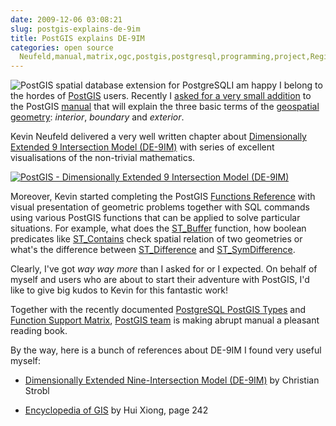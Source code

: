 ```yaml
---
date: 2009-12-06 03:08:21
slug: postgis-explains-de-9im
title: PostGIS explains DE-9IM
categories: open source
  Neufeld,manual,matrix,ogc,postgis,postgresql,programming,project,Regina Obe,spatial
---
```


![PostGIS spatial database extension for PostgreSQL](/images/logos/postgis-globe-logo.gif)I am happy I belong to the hordes of [PostGIS](http://postgis.org/) users. Recently I [asked for a very small addition](http://trac.osgeo.org/postgis/ticket/274) to the PostGIS [manual](http://postgis.org/documentation/manual-svn/) that will explain the three basic terms of the [geospatial geometry](http://www.opengeospatial.org/standards/sfs/): _interior_, _boundary_ and _exterior_.





Kevin Neufeld delivered a very well written chapter about [Dimensionally Extended 9 Intersection Model (DE-9IM)](http://postgis.org/documentation/manual-svn/ch04.html#DE-9IM) with series of excellent visualisations of the non-trivial mathematics.





[![PostGIS - Dimensionally Extended 9 Intersection Model (DE-9IM)](http://farm3.static.flickr.com/2568/4161103255_42353a284f_o.png)](http://www.flickr.com/photos/mloskot/4161103255/)





Moreover, Kevin started completing the PostGIS [Functions Reference](http://postgis.org/documentation/manual-svn/reference.html) with visual presentation of geometric problems together with SQL commands using various PostGIS functions that can be applied to solve particular situations. For example, what does the [ST_Buffer](http://postgis.org/documentation/manual-svn/ST_Buffer.html ) function, how boolean predicates like [ST_Contains](http://postgis.org/documentation/manual-svn/ST_Contains.html) check spatial relation of two geometries or what's the difference between [ST_Difference](http://postgis.org/documentation/manual-svn/ST_Difference.html) and [ST_SymDifference](http://postgis.org/documentation/manual-svn/ST_SymDifference.html).





Clearly, I've got _way way more_ than I asked for or I expected. On behalf of myself and users who are about to start their adventure with PostGIS, I'd like to give big kudos to Kevin for this fantastic work!





Together with the recently documented [PostgreSQL PostGIS Types](http://www.postgis.org/documentation/manual-svn/reference.html#PostGIS_Types) and [Function Support Matrix](/?p=1588), [PostGIS team](http://en.wikipedia.org/wiki/PostGIS) is making abrupt manual a pleasant reading book.





By the way, here is a bunch of references about DE-9IM I found very useful myself:




  * [Dimensionally Extended Nine-Intersection Model (DE-9IM)](http://gis.hsr.ch/wiki/images/3/3d/9dem_springer.pdf) by Christian Strobl


  * [Encyclopedia of GIS](http://www.springer.com/book/978-0-387-30858-6) by Hui Xiong, page 242


